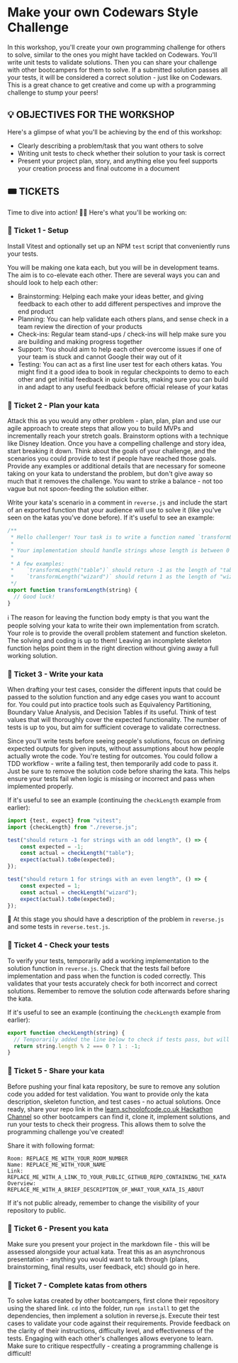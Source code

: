 # Make your own Codewars Style Challenge

In this workshop, you'll create your own programming challenge for others to solve, similar to the ones you might have tackled on Codewars. You'll write unit tests to validate solutions. Then you can share your challenge with other bootcampers for them to solve. If a submitted solution passes all your tests, it will be considered a correct solution - just like on Codewars. This is a great chance to get creative and come up with a programming challenge to stump your peers!

## 💡 OBJECTIVES FOR THE WORKSHOP

Here's a glimpse of what you'll be achieving by the end of this workshop:

- Clearly describing a problem/task that you want others to solve
- Writing unit tests to check whether their solution to your task is correct
- Present your project plan, story, and anything else you feel supports your creation process and final outcome in a document

## 🎟️ TICKETS

Time to dive into action! 🏊‍♂️ Here's what you'll be working on:

### 🎫 Ticket 1 - Setup

Install Vitest and optionally set up an NPM `test` script that conveniently runs your tests.

You will be making one kata each, but you will be in development teams. The aim is to co-elevate each other. There are several ways you can and should look to help each other:

- Brainstorming: Helping each make your ideas better, and giving feedback to each other to add different perspectives and improve the end product
- Planning: You can help validate each others plans, and sense check in a team review the direction of your products
- Check-ins: Regular team stand-ups / check-ins will help make sure you are building and making progress together
- Support: You should aim to help each other overcome issues if one of your team is stuck and cannot Google their way out of it
- Testing: You can act as a first line user test for each others katas. You might find it a good idea to book in regular checkpoints to demo to each other and get initial feedback in quick bursts, making sure you can build in and adapt to any useful feedback before official release of your katas

### 🎫 Ticket 2 - Plan your kata

Attack this as you would any other problem - plan, plan, plan and use our agile approach to create steps that allow you to build MVPs and incrementally reach your stretch goals. Brainstorm options with a technique like Disney Ideation. Once you have a compelling challenge and story idea, start breaking it down. Think about the goals of your challenge, and the scenarios you could provide to test if people have reached those goals. Provide any examples or additional details that are necessary for someone taking on your kata to understand the problem, but don't give away so much that it removes the challenge. You want to strike a balance - not too vague but not spoon-feeding the solution either.

Write your kata's scenario in a comment in `reverse.js` and include the start of an exported function that your audience will use to solve it (like you've seen on the katas you've done before). If it's useful to see an example:

```js
/**
 * Hello challenger! Your task is to write a function named `transformLength` which takes in a string and returns 1 if the length of the string is even and otherwise -1.
 *
 * Your implementation should handle strings whose length is between 0 (inclusive) and 2500 (inclusive).
 *
 * A few examples:
 *    `transformLength("table")` should return -1 as the length of "table" is not even
 *    `transformLength("wizard")` should return 1 as the length of "wizard" is even
 */
export function transformLength(string) {
  // Good luck!
}
```

ℹ️ The reason for leaving the function body empty is that you want the people solving your kata to write their own implementation from scratch. Your role is to provide the overall problem statement and function skeleton. The solving and coding is up to them! Leaving an incomplete skeleton function helps point them in the right direction without giving away a full working solution.

### 🎫 Ticket 3 - Write your kata

When drafting your test cases, consider the different inputs that could be passed to the solution function and any edge cases you want to account for. You could put into practice tools such as Equivalency Partitioning, Boundary Value Analysis, and Decision Tables if its useful. Think of test values that will thoroughly cover the expected functionality. The number of tests is up to you, but aim for sufficient coverage to validate correctness.

Since you'll write tests before seeing people's solutions, focus on defining expected outputs for given inputs, without assumptions about how people actually wrote the code. You're testing for outcomes. You could follow a TDD workflow - write a failing test, then temporarily add code to pass it. Just be sure to remove the solution code before sharing the kata. This helps ensure your tests fail when logic is missing or incorrect and pass when implemented properly.

If it's useful to see an example (continuing the `checkLength` example from earlier):

```js
import {test, expect} from "vitest";
import {checkLength} from "./reverse.js";

test("should return -1 for strings with an odd length", () => {
    const expected = -1;
    const actual = checkLength("table");
    expect(actual).toBe(expected);
});

test("should return 1 for strings with an even length", () => {
    const expected = 1;
    const actual = checkLength("wizard");
    expect(actual).toBe(expected);
});
```

🎯 At this stage you should have a description of the problem in `reverse.js` and some tests in `reverse.test.js`.

### 🎫 Ticket 4 - Check your tests

To verify your tests, temporarily add a working implementation to the solution function in `reverse.js`. Check that the tests fail before implementation and pass when the function is coded correctly. This validates that your tests accurately check for both incorrect and correct solutions. Remember to remove the solution code afterwards before sharing the kata.

If it's useful to see an example (continuing the `checkLength` example from earlier):

```js
export function checkLength(string) {
  // Temporarily added the line below to check if tests pass, but will remove it before committing and pushing.
  return string.length % 2 === 0 ? 1 : -1;
}
```

### 🎫 Ticket 5 - Share your kata

Before pushing your final kata repository, be sure to remove any solution code you added for test validation. You want to provide only the kata description, skeleton function, and test cases - no actual solutions. Once ready, share your repo link in the [learn.schoolofcode.co.uk Hackathon Channel](https://learn.schoolofcode.co.uk/path-player?courseid=bc17-qe&unit=66acf966524bf23f05018063Unit) so other bootcampers can find it, clone it, implement solutions, and run your tests to check their progress. This allows them to solve the programming challenge you've created!

Share it with following format:

```
Room: REPLACE_ME_WITH_YOUR_ROOM_NUMBER
Name: REPLACE_ME_WITH_YOUR_NAME
Link: REPLACE_ME_WITH_A_LINK_TO_YOUR_PUBLIC_GITHUB_REPO_CONTAINING_THE_KATA
Overview: REPLACE_ME_WITH_A_BRIEF_DESCRIPTION_OF_WHAT_YOUR_KATA_IS_ABOUT
```

If it's not public already, remember to change the visibility of your repository to public.

### 🎫 Ticket 6 - Present you kata

Make sure you present your project in the markdown file - this will be assessed alongside your actual kata. Treat this as an asynchronous presentation - anything you would want to talk through (plans, brainstorming, final results, user feedback, etc) should go in here.

### 🎫 Ticket 7 - Complete katas from others

To solve katas created by other bootcampers, first clone their repository using the shared link. `cd` into the folder, run `npm install` to get the dependencies, then implement a solution in reverse.js. Execute their test cases to validate your code against their requirements. Provide feedback on the clarity of their instructions, difficulty level, and effectiveness of the tests. Engaging with each other's challenges allows everyone to learn. Make sure to critique respectfully - creating a programming challenge is difficult!

